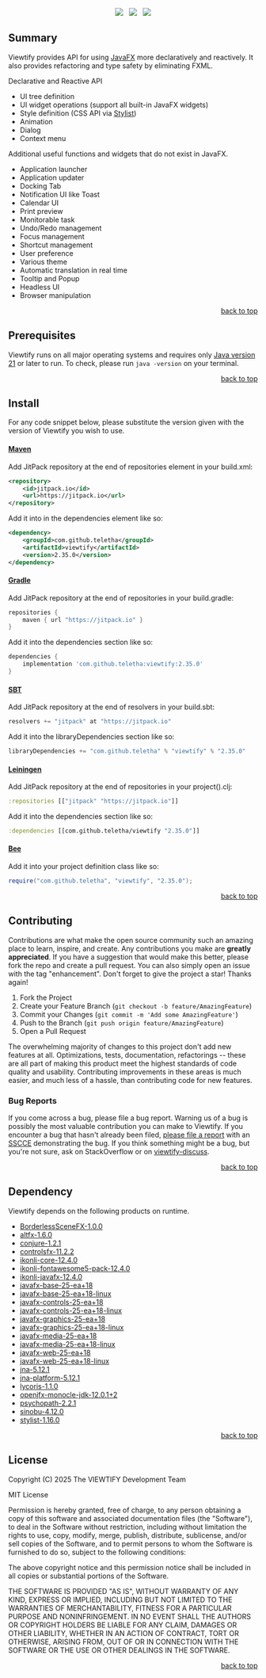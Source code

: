 <p align="center">
    <a href="https://docs.oracle.com/en/java/javase/21/"><img src="https://img.shields.io/badge/Java-Release%2021-green"/></a>
    <span>&nbsp;</span>
    <a href="https://jitpack.io/#teletha/viewtify"><img src="https://img.shields.io/jitpack/v/github/teletha/viewtify?label=Repository&color=green"></a>
    <span>&nbsp;</span>
    <a href="https://teletha.github.io/viewtify"><img src="https://img.shields.io/website.svg?down_color=red&down_message=CLOSE&label=Official%20Site&up_color=green&up_message=OPEN&url=https%3A%2F%2Fteletha.github.io%2Fviewtify"></a>
</p>

## Summary
Viewtify provides API for using [JavaFX](https://openjfx.io/) more declaratively and reactively. It also provides refactoring and type safety by eliminating FXML.

Declarative and Reactive API
* UI tree definition
* UI widget operations (support all built-in JavaFX widgets)
* Style definition (CSS API via [Stylist](https://github.com/teletha/stylist))
* Animation
* Dialog
* Context menu

Additional useful functions and widgets that do not exist in JavaFX.
* Application launcher
* Application updater
* Docking Tab
* Notification UI like Toast
* Calendar UI
* Print preview
* Monitorable task
* Undo/Redo management
* Focus management
* Shortcut management
* User preference
* Various theme
* Automatic translation in real time
* Tooltip and Popup
* Headless UI
* Browser manipulation
<p align="right"><a href="#top">back to top</a></p>






## Prerequisites
Viewtify runs on all major operating systems and requires only [Java version 21](https://docs.oracle.com/en/java/javase/21/) or later to run.
To check, please run `java -version` on your terminal.
<p align="right"><a href="#top">back to top</a></p>

## Install
For any code snippet below, please substitute the version given with the version of Viewtify you wish to use.
#### [Maven](https://maven.apache.org/)
Add JitPack repository at the end of repositories element in your build.xml:
```xml
<repository>
    <id>jitpack.io</id>
    <url>https://jitpack.io</url>
</repository>
```
Add it into in the dependencies element like so:
```xml
<dependency>
    <groupId>com.github.teletha</groupId>
    <artifactId>viewtify</artifactId>
    <version>2.35.0</version>
</dependency>
```
#### [Gradle](https://gradle.org/)
Add JitPack repository at the end of repositories in your build.gradle:
```gradle
repositories {
    maven { url "https://jitpack.io" }
}
```
Add it into the dependencies section like so:
```gradle
dependencies {
    implementation 'com.github.teletha:viewtify:2.35.0'
}
```
#### [SBT](https://www.scala-sbt.org/)
Add JitPack repository at the end of resolvers in your build.sbt:
```scala
resolvers += "jitpack" at "https://jitpack.io"
```
Add it into the libraryDependencies section like so:
```scala
libraryDependencies += "com.github.teletha" % "viewtify" % "2.35.0"
```
#### [Leiningen](https://leiningen.org/)
Add JitPack repository at the end of repositories in your project().clj:
```clj
:repositories [["jitpack" "https://jitpack.io"]]
```
Add it into the dependencies section like so:
```clj
:dependencies [[com.github.teletha/viewtify "2.35.0"]]
```
#### [Bee](https://teletha.github.io/bee)
Add it into your project definition class like so:
```java
require("com.github.teletha", "viewtify", "2.35.0");
```
<p align="right"><a href="#top">back to top</a></p>


## Contributing
Contributions are what make the open source community such an amazing place to learn, inspire, and create. Any contributions you make are **greatly appreciated**.
If you have a suggestion that would make this better, please fork the repo and create a pull request. You can also simply open an issue with the tag "enhancement".
Don't forget to give the project a star! Thanks again!

1. Fork the Project
2. Create your Feature Branch (`git checkout -b feature/AmazingFeature`)
3. Commit your Changes (`git commit -m 'Add some AmazingFeature'`)
4. Push to the Branch (`git push origin feature/AmazingFeature`)
5. Open a Pull Request

The overwhelming majority of changes to this project don't add new features at all. Optimizations, tests, documentation, refactorings -- these are all part of making this product meet the highest standards of code quality and usability.
Contributing improvements in these areas is much easier, and much less of a hassle, than contributing code for new features.

### Bug Reports
If you come across a bug, please file a bug report. Warning us of a bug is possibly the most valuable contribution you can make to Viewtify.
If you encounter a bug that hasn't already been filed, [please file a report](https://github.com/teletha/viewtify/issues/new) with an [SSCCE](http://sscce.org/) demonstrating the bug.
If you think something might be a bug, but you're not sure, ask on StackOverflow or on [viewtify-discuss](https://github.com/teletha/viewtify/discussions).
<p align="right"><a href="#top">back to top</a></p>


## Dependency
Viewtify depends on the following products on runtime.
* [BorderlessSceneFX-1.0.0](https://mvnrepository.com/artifact/com.catwithawand/BorderlessSceneFX/1.0.0)
* [altfx-1.6.0](https://mvnrepository.com/artifact/com.github.teletha/altfx/1.6.0)
* [conjure-1.2.1](https://mvnrepository.com/artifact/com.github.teletha/conjure/1.2.1)
* [controlsfx-11.2.2](https://mvnrepository.com/artifact/org.controlsfx/controlsfx/11.2.2)
* [ikonli-core-12.4.0](https://mvnrepository.com/artifact/org.kordamp.ikonli/ikonli-core/12.4.0)
* [ikonli-fontawesome5-pack-12.4.0](https://mvnrepository.com/artifact/org.kordamp.ikonli/ikonli-fontawesome5-pack/12.4.0)
* [ikonli-javafx-12.4.0](https://mvnrepository.com/artifact/org.kordamp.ikonli/ikonli-javafx/12.4.0)
* [javafx-base-25-ea+18](https://mvnrepository.com/artifact/org.openjfx/javafx-base/25-ea+18)
* [javafx-base-25-ea+18-linux](https://mvnrepository.com/artifact/org.openjfx/javafx-base/25-ea+18)
* [javafx-controls-25-ea+18](https://mvnrepository.com/artifact/org.openjfx/javafx-controls/25-ea+18)
* [javafx-controls-25-ea+18-linux](https://mvnrepository.com/artifact/org.openjfx/javafx-controls/25-ea+18)
* [javafx-graphics-25-ea+18](https://mvnrepository.com/artifact/org.openjfx/javafx-graphics/25-ea+18)
* [javafx-graphics-25-ea+18-linux](https://mvnrepository.com/artifact/org.openjfx/javafx-graphics/25-ea+18)
* [javafx-media-25-ea+18](https://mvnrepository.com/artifact/org.openjfx/javafx-media/25-ea+18)
* [javafx-media-25-ea+18-linux](https://mvnrepository.com/artifact/org.openjfx/javafx-media/25-ea+18)
* [javafx-web-25-ea+18](https://mvnrepository.com/artifact/org.openjfx/javafx-web/25-ea+18)
* [javafx-web-25-ea+18-linux](https://mvnrepository.com/artifact/org.openjfx/javafx-web/25-ea+18)
* [jna-5.12.1](https://mvnrepository.com/artifact/net.java.dev.jna/jna/5.12.1)
* [jna-platform-5.12.1](https://mvnrepository.com/artifact/net.java.dev.jna/jna-platform/5.12.1)
* [lycoris-1.1.0](https://mvnrepository.com/artifact/com.github.teletha/lycoris/1.1.0)
* [openjfx-monocle-jdk-12.0.1+2](https://mvnrepository.com/artifact/org.testfx/openjfx-monocle/jdk-12.0.1+2)
* [psychopath-2.2.1](https://mvnrepository.com/artifact/com.github.teletha/psychopath/2.2.1)
* [sinobu-4.12.0](https://mvnrepository.com/artifact/com.github.teletha/sinobu/4.12.0)
* [stylist-1.16.0](https://mvnrepository.com/artifact/com.github.teletha/stylist/1.16.0)
<p align="right"><a href="#top">back to top</a></p>


## License
Copyright (C) 2025 The VIEWTIFY Development Team

MIT License

Permission is hereby granted, free of charge, to any person obtaining a copy
of this software and associated documentation files (the "Software"), to deal
in the Software without restriction, including without limitation the rights
to use, copy, modify, merge, publish, distribute, sublicense, and/or sell
copies of the Software, and to permit persons to whom the Software is
furnished to do so, subject to the following conditions:

The above copyright notice and this permission notice shall be included in all
copies or substantial portions of the Software.

THE SOFTWARE IS PROVIDED "AS IS", WITHOUT WARRANTY OF ANY KIND, EXPRESS OR
IMPLIED, INCLUDING BUT NOT LIMITED TO THE WARRANTIES OF MERCHANTABILITY,
FITNESS FOR A PARTICULAR PURPOSE AND NONINFRINGEMENT. IN NO EVENT SHALL THE
AUTHORS OR COPYRIGHT HOLDERS BE LIABLE FOR ANY CLAIM, DAMAGES OR OTHER
LIABILITY, WHETHER IN AN ACTION OF CONTRACT, TORT OR OTHERWISE, ARISING FROM,
OUT OF OR IN CONNECTION WITH THE SOFTWARE OR THE USE OR OTHER DEALINGS IN THE
SOFTWARE.
<p align="right"><a href="#top">back to top</a></p>